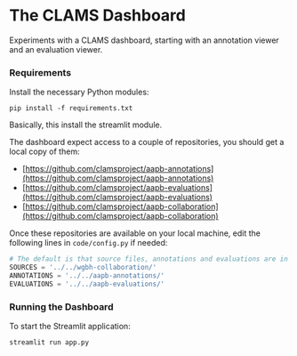 # The CLAMS Dashboard

Experiments with a CLAMS dashboard, starting with an annotation viewer and an evaluation viewer.


### Requirements

Install the necessary Python modules:

```shell
pip install -f requirements.txt
```

Basically, this install the streamlit module.
 
The dashboard expect access to a couple of repositories, you should get a local copy of them:

<!--
<img src="docs/workflows/dashboard-annotations.png" width=500>
<img src="docs/workflows/dashboard-evaluation.png" width=500>
-->

- [https://github.com/clamsproject/aapb-annotations](https://github.com/clamsproject/aapb-annotations)
- [https://github.com/clamsproject/aapb-evaluations](https://github.com/clamsproject/aapb-evaluations)
- [https://github.com/clamsproject/aapb-collaboration](https://github.com/clamsproject/aapb-collaboration)

Once these repositories are available on your local machine, edit the following lines in `code/config.py` if needed:

```python
# The default is that source files, annotations and evaluations are in a sister repository.
SOURCES = '../../wgbh-collaboration/'
ANNOTATIONS = '../../aapb-annotations/'
EVALUATIONS = '../../aapb-evaluations/'
```


### Running the Dashboard

To start the Streamlit application:

```shell
streamlit run app.py
```

